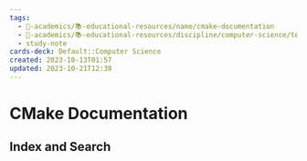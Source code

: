 ```yaml
---
tags:
  - 🔴-academics/📚-educational-resources/name/cmake-documentation
  - 🔴-academics/📚-educational-resources/discipline/computer-science/technology/cmake
  - study-note
cards-deck: Default::Computer Science
created: 2023-10-13T01:57
updated: 2023-10-21T12:38
---
```


# CMake Documentation

## Index and Search

